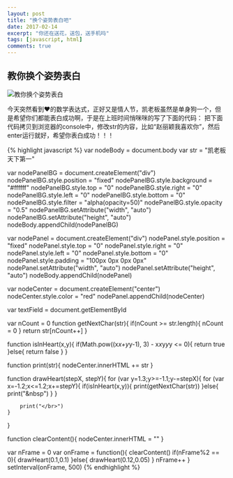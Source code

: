 ```yaml
---
layout: post
title: "换个姿势表白吧"
date: 2017-02-14
excerpt: "你还在送花，送包，送手机吗"
tags: [javascript, html]
comments: true
---
```


## 教你换个姿势表白

![教你换个姿势表白](http://externie.com/D2PPT/kaibossisgreat.gif)

今天突然看到❤️的数学表达式，正好又是情人节，凯老板虽然是单身狗一个，但是希望你们都能表白成功啊，于是在上班时间悄咪咪的写了下面的代码：
把下面代码拷贝到浏览器的console中，修改str的内容，比如“赵丽颖我喜欢你”，然后enter运行就好，希望你表白成功！！！

{% highlight javascript %}
var nodeBody = document.body
var str = "凯老板天下第一"

var nodePanelBG = document.createElement("div")
nodePanelBG.style.position = "fixed"
nodePanelBG.style.background = "#ffffff"
nodePanelBG.style.top = "0"
nodePanelBG.style.right = "0"
nodePanelBG.style.left = "0"
nodePanelBG.style.bottom = "0"
nodePanelBG.style.filter = "alpha(opacity=50)"
nodePanelBG.style.opacity = "0.5"
nodePanelBG.setAttribute("width", "auto")
nodePanelBG.setAttribute("height", "auto")
nodeBody.appendChild(nodePanelBG)

var nodePanel = document.createElement("div")
nodePanel.style.position = "fixed"
nodePanel.style.top = "0"
nodePanel.style.right = "0"
nodePanel.style.left = "0"
nodePanel.style.bottom = "0"
nodePanel.style.padding = "100px 0px 0px 0px"
nodePanel.setAttribute("width", "auto")
nodePanel.setAttribute("height", "auto")
nodeBody.appendChild(nodePanel)

var nodeCenter = document.createElement("center")
nodeCenter.style.color = "red"
nodePanel.appendChild(nodeCenter)

var textField = document.getElementById

var nCount = 0
function getNextChar(str){
    if(nCount >= str.length){
        nCount = 0
    }
    return str[nCount++]
}

function isInHeart(x,y){
    if(Math.pow((x*x+y*y-1), 3) - x*x*y*y*y <= 0){
        return true
    }else{
        return false
    }
}

function print(str){
    nodeCenter.innerHTML += str
}

function drawHeart(stepX, stepY){
    for (var y=1.3;y>=-1.1;y-=stepX){
        for (var x=-1.2;x<=1.2;x+=stepY){
            if(isInHeart(x,y)){
                print(getNextChar(str))
            }else{
                print("&nbsp")
            }
        }

        print("</br>")
    } 
}

function clearContent(){
    nodeCenter.innerHTML = ""
}

var nFrame = 0
var onFrame = function(){
    clearContent()
    if(nFrame%2 == 0){
        drawHeart(0.1,0.1)
    }else{
        drawHeart(0.12,0.05)
    }
    nFrame++
}
setInterval(onFrame, 500)
{% endhighlight %}